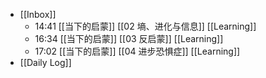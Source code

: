 - [[Inbox]]
	- 14:41 [[当下的启蒙]]  [[02 墒、进化与信息]] [[Learning]]
	- 16:34 [[当下的启蒙]]  [[03 反启蒙]] [[Learning]]
	- 17:02 [[当下的启蒙]]  [[04 进步恐惧症]] [[Learning]]
- [[Daily Log]]
